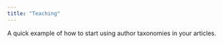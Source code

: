```yaml
---
title: "Teaching"
---
```


A quick example of how to start using author taxonomies in your articles.
